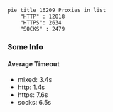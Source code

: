 
```mermaid
pie title 16209 Proxies in list
    "HTTP" : 12018
    "HTTPS": 2634
    "SOCKS" : 2479
```

### Some Info
#### Average Timeout

- mixed: 3.4s
- http: 1.4s
- https: 7.6s
- socks: 6.5s